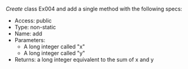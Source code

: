 *Create* class Ex004 and add a single method with the following specs:

- Access: public
- Type: non-static
- Name: add
- Parameters:
    - A long integer called "x"
    - A long integer called "y"
- Returns: a long integer equivalent to the sum of x and y
